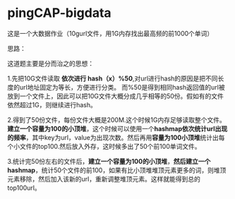 # pingCAP-bigdata
这是一个大数据作业（10gurl文件，用1G内存找出最高频的前1000个单词）


思路：

这道题主要是分而治之的思想：

1.先把10G文件读取 **依次进行 hash（x）%50**,对url进行hash的原因是把不同长度的url地址固定为等长，方便进行分类。
而%50是得到相同hash返回值的url被放到一个文件上，因此可以把10G文件大概分成几乎相等的50份。假如有的文件依然超过1G，则继续进行hash。

2.得到了50份文件，每份文件大概是200M.这个时候1G内存足够读取整个文件。**建立一个容量为100的小顶堆**，这个时候可以使用一个**hashmap依次统计url出现的频率**，其中key为url，value为出现次数。然后再用**容量为100小顶堆**统计出每个小文件的top100.然后放入外存，这时候多出了50个前100单词文件。

3.统计完50份左右的文件后，**建立一个容量为100的小顶堆**，**然后建立一个hashmap**，统计50个文件的前100，如果有比小顶堆堆顶元素更多的词，则堆顶元素移除，然后加入该新的url，重新调整堆顶元素。这样就能得到总的top100url。








